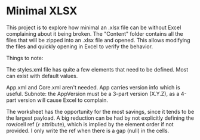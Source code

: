 ﻿# Minimal XLSX

This project is to explore how minimal an .xlsx file can be without Excel complaining about it being broken. The "Content" folder contains all the files that will be zipped into an .xlsx file and opened. This allows modifying the files and quickly opening in Excel to verify the behavior.

Things to note:

The styles.xml file has quite a few elements that need to be defined. Most can exist with default values.

App.xml and Core.xml aren't needed. App carries version info which is useful. Subnote: the AppVersion must be a 3-part version (X.Y.Z), as a 4-part version will cause Excel to complain.

The worksheet has the opportunity for the most savings, since it tends to be the largest payload. A big reduction can be had by not explicitly defining the row/cell ref (`r` attribute), which is implied by the element order if not provided. I only write the ref when there is a gap (null) in the cells.
